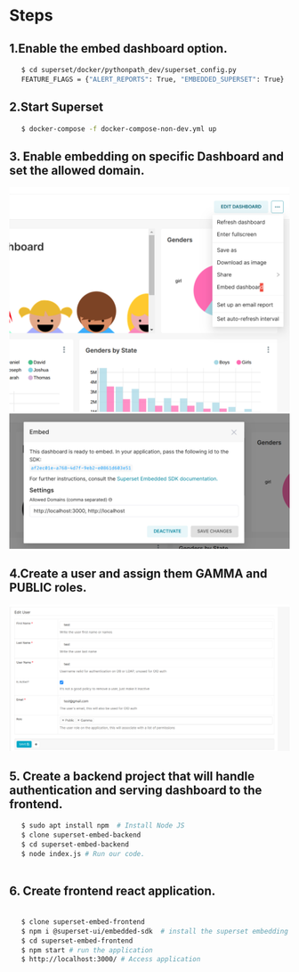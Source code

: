 # Steps

## 1.Enable the embed dashboard option.

```sh
   $ cd superset/docker/pythonpath_dev/superset_config.py
   FEATURE_FLAGS = {"ALERT_REPORTS": True, "EMBEDDED_SUPERSET": True}
```

## 2.Start Superset

```sh
   $ docker-compose -f docker-compose-non-dev.yml up
```
## 3. Enable embedding on specific Dashboard and set the allowed domain.

![Screenshot](embed1.png)        ![Screenshot](embed2.png)

## 4.Create a user and assign them GAMMA and PUBLIC roles.

![Screenshot](Role.png)

## 5. Create a backend project that will handle authentication and serving dashboard to the frontend.
   
```sh
   $ sudo apt install npm  # Install Node JS
   $ clone superset-embed-backend
   $ cd superset-embed-backend
   $ node index.js # Run our code.
   
```
   
## 6. Create frontend react application.
   
```sh
   
   $ clone superset-embed-frontend
   $ npm i @superset-ui/embedded-sdk  # install the superset embedding sdk
   $ cd superset-embed-frontend
   $ npm start # run the application
   $ http://localhost:3000/ # Access application
   
```
   

